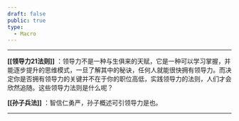 ```yaml
---
draft: false
public: true
type:
  - Macro
---
```

---

**[[领导力21法则]]** ：领导力不是一种与生俱来的天赋，它是一种可以学习掌握，并能逐步提升的思维模式，一旦了解其中的秘诀，任何人就能很快拥有领导力。而决定你是否拥有领导力的关键并不在于你的职位高低，实践领导力的法则，人们才会欣然追随。这些领导力法则是什么呢？

**[[孙子兵法]]** ：智信仁勇严，孙子概述可引领导力是也。

---


